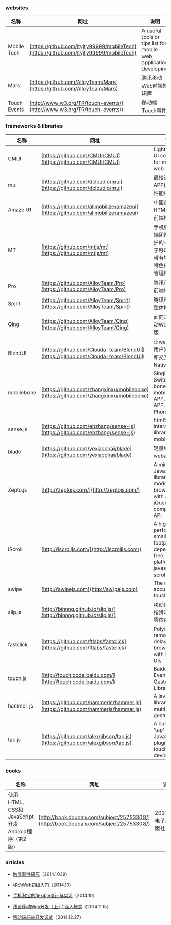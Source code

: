 ### websites

 名称 | 网址 | 说明
------ | ------ | ------
Mobile Tech | [https://github.com/jtyjty99999/mobileTech](https://github.com/jtyjty99999/mobileTech) | A useful tools or tips list for mobile web application developing
Mars | [https://github.com/AlloyTeam/Mars](https://github.com/AlloyTeam/Mars) | 腾讯移动Web前端知识库
Touch Events | [http://www.w3.org/TR/touch-events/](http://www.w3.org/TR/touch-events/) | 移动端Touch事件

### frameworks & libraries

 名称 | 网址 | 说明
------ | ------ | ------
CMUI | [https://github.com/CMUI/CMUI](https://github.com/CMUI/CMUI) | Lightweight UI solution for mobile web
mui | [https://github.com/dcloudio/mui](https://github.com/dcloudio/mui) | 最接近原生APP体验的高性能框架
Amaze UI | [https://github.com/allmobilize/amazeui](https://github.com/allmobilize/amazeui) | 中国首个开源 HTML5 跨屏前端框架
MT | [https://github.com/mtjs/mt](https://github.com/mtjs/mt) | 手机腾讯网前端团队开发维护的一个专注于移动端的、带有增量更新特色的js模块管理框架
Pro | [https://github.com/AlloyTeam/Pro](https://github.com/AlloyTeam/Pro) | 腾讯移动Web前端框架
Spirit | [https://github.com/AlloyTeam/Spirit](https://github.com/AlloyTeam/Spirit) | 腾讯移动Web整体解决方案
Qing | [https://github.com/AlloyTeam/Qing](https://github.com/AlloyTeam/Qing) | 面向工程的移动Web前端模版
BlendUI | [https://github.com/Clouda-team/BlendUI](https://github.com/Clouda-team/BlendUI) | 让webapp的用户界面体验和交互能和Native媲美
mobilebone | [https://github.com/zhangxinxu/mobilebone](https://github.com/zhangxinxu/mobilebone) | Single Page Switching bone for mobile web APP, Hybird APP, Phonegap, ...
sense.js | [https://github.com/ehzhang/sense-js](https://github.com/ehzhang/sense-js) | html5 sensor interaction library for mobile
blade | [https://github.com/yexiaochai/blade](https://github.com/yexiaochai/blade) | 轻量级webapp框架
Zepto.js | [http://zeptojs.com/](http://zeptojs.com/) | A minimalist JavaScript library for modern browsers with a largely jQuery-compatible API
iScroll | [http://iscrolljs.com/](http://iscrolljs.com/) | A high performance, small footprint, dependency free, multi-platform javascript scroller
swipe | [http://swipejs.com](http://swipejs.com) | The most accurate touch slider
slip.js | [http://binnng.github.io/slip.js/](http://binnng.github.io/slip.js/) | 移动端跟随手指滑动组件，零依赖
fastclick | [https://github.com/ftlabs/fastclick](https://github.com/ftlabs/fastclick) | Polyfill to remove click delays on browsers with touch UIs
touch.js | [http://touch.code.baidu.com/](http://touch.code.baidu.com/) | Baidu Clouda Event & Gesture Library
hammer.js | [https://github.com/hammerjs/hammer.js](https://github.com/hammerjs/hammer.js) | A javascript library for multi-touch gestures
tap.js | [https://github.com/alexgibson/tap.js](https://github.com/alexgibson/tap.js) | A custom 'tap' event JavaScript plugin for touch devices

### books

 名称 | 网址 | 说明
------ | ------ | ------
使用HTML、CSS和JavaScript开发Android程序（第2版）| [http://book.douban.com/subject/25753308/](http://book.douban.com/subject/25753308/) | 2013.09，电子工业出版社

### articles

- [触屏事件研究](https://github.com/RubyLouvre/avalon/issues/534)（2014.10.19）

- [移动Web初级入门](http://www.html-js.com/article/2411)（2014.10）

- [手机淘宝的flexible设计与实现](http://www.html-js.com/article/2402)（2014.10）

- [浅谈移动Web开发（上）：深入概念](浅谈移动Web开发（上）：深入概念)（2014.11.15）

- [移动端前端开发调试](http://yujiangshui.com/multidevice-frontend-debug/)（2014.12.27）
